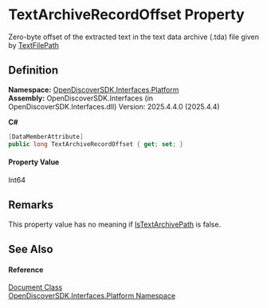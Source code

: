 # TextArchiveRecordOffset Property


Zero-byte offset of the extracted text in the text data archive (.tda) file given by <a href="f3eb3aaf-f58f-1f77-3421-fee03037ce04">TextFilePath</a>



## Definition
**Namespace:** <a href="a1e65d49-050f-842a-426e-ba8aab188009">OpenDiscoverSDK.Interfaces.Platform</a>  
**Assembly:** OpenDiscoverSDK.Interfaces (in OpenDiscoverSDK.Interfaces.dll) Version: 2025.4.4.0 (2025.4.4)

**C#**
``` C#
[DataMemberAttribute]
public long TextArchiveRecordOffset { get; set; }
```



#### Property Value
Int64

## Remarks
This property value has no meaning if <a href="7057776e-7b4e-c731-4cf9-2c91a3af8706">IsTextArchivePath</a> is false.

## See Also


#### Reference
<a href="1ada9969-add0-f951-f601-f7107618fb9d">Document Class</a>  
<a href="a1e65d49-050f-842a-426e-ba8aab188009">OpenDiscoverSDK.Interfaces.Platform Namespace</a>  
